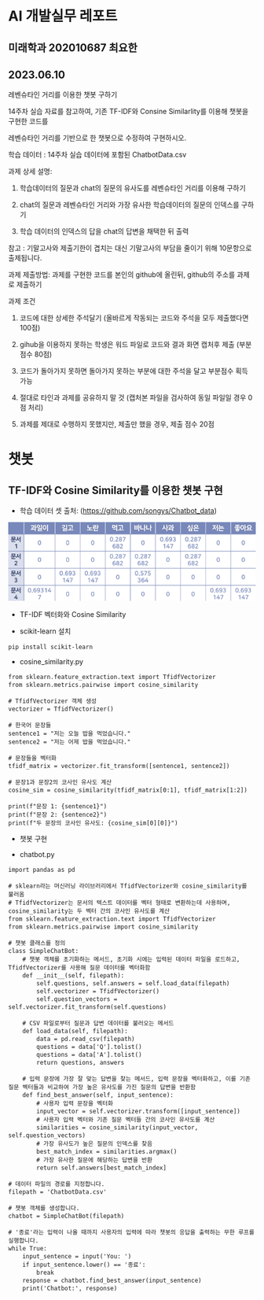 # AI 개발실무 레포트

## 미래학과 202010687 최요한
## 2023.06.10

레벤슈타인 거리를 이용한 챗봇 구하기

14주차 실습 자료를 참고하여,
기존 TF-IDF와 Consine Similarlity를 이용해 챗봇을 구현한 코드를

레벤슈타인 거리를 기반으로 한 챗봇으로 수정하여 구현하시오.

학습 데이터 : 14주차 실습 데이터에 포함된 ChatbotData.csv

과제 상세 설명:  

1. 학습데이터의 질문과 chat의 질문의 유사도를 레벤슈타인 거리를 이용해 구하기

2. chat의 질문과 레벤슈타인 거리와 가장 유사한 학습데이터의 질문의 인덱스를 구하기

3. 학습 데이터의 인덱스의 답을 chat의 답변을 채택한 뒤 출력


참고 : 기말고사와 제출기한이 겹치는 대신 기말고사의 부담을 줄이기 위해 10문항으로 출제됩니다.

과제 제출방법: 과제를 구현한 코드를 본인의 github에 올린뒤, github의 주소를 과제로 제출하기

과제 조건

1. 코드에 대한 상세한 주석달기 (올바르게 작동되는 코드와 주석을 모두 제출했다면 100점)

2. gihub을 이용하지 못하는 학생은 워드 파일로 코드와 결과 화면 캡처후 제출 (부분 점수 80점)

3. 코드가 돌아가지 못하면 돌아가지 못하는 부분에 대한 주석을 달고 부분점수 획득 가능

3. 절대로 타인과 과제를 공유하지 말 것 (캡처본 파일을 검사하여 동일 파일일 경우 0점 처리)


6. 과제를 제대로 수행하지 못했지만, 제출만 했을 경우, 제출 점수 20점



# 챗봇

## TF-IDF와 Cosine Similarity를 이용한 챗봇 구현

- 학습 데이터 셋 출처: (https://github.com/songys/Chatbot_data)

![1](./images/1.png)

- TF-IDF 벡터화와 Cosine Similarity

- scikit-learn 설치

```
pip install scikit-learn
```

- cosine_similarity.py

```
from sklearn.feature_extraction.text import TfidfVectorizer
from sklearn.metrics.pairwise import cosine_similarity

# TfidfVectorizer 객체 생성
vectorizer = TfidfVectorizer()

# 한국어 문장들
sentence1 = "저는 오늘 밥을 먹었습니다."
sentence2 = "저는 어제 밥을 먹었습니다."

# 문장들을 벡터화
tfidf_matrix = vectorizer.fit_transform([sentence1, sentence2])

# 문장1과 문장2의 코사인 유사도 계산
cosine_sim = cosine_similarity(tfidf_matrix[0:1], tfidf_matrix[1:2])

print(f"문장 1: {sentence1}")
print(f"문장 2: {sentence2}")
print(f"두 문장의 코사인 유사도: {cosine_sim[0][0]}")

```

- 챗봇 구현

- chatbot.py 

```
import pandas as pd

# sklearn라는 머신러닝 라이브러리에서 TfidfVectorizer와 cosine_similarity를 불러옴
# TfidfVectorizer는 문서의 텍스트 데이터를 벡터 형태로 변환하는데 사용하며, cosine_similarity는 두 벡터 간의 코사인 유사도를 계산
from sklearn.feature_extraction.text import TfidfVectorizer
from sklearn.metrics.pairwise import cosine_similarity

# 챗봇 클래스를 정의
class SimpleChatBot:
    # 챗봇 객체를 초기화하는 메서드, 초기화 시에는 입력된 데이터 파일을 로드하고, TfidfVectorizer를 사용해 질문 데이터를 벡터화함
    def __init__(self, filepath):
        self.questions, self.answers = self.load_data(filepath)
        self.vectorizer = TfidfVectorizer()
        self.question_vectors = self.vectorizer.fit_transform(self.questions)

    # CSV 파일로부터 질문과 답변 데이터를 불러오는 메서드
    def load_data(self, filepath):
        data = pd.read_csv(filepath)
        questions = data['Q'].tolist()
        questions = data['A'].tolist()
        return questions, answers

    # 입력 문장에 가장 잘 맞는 답변을 찾는 메서드, 입력 문장을 벡터화하고, 이를 기존 질문 벡터들과 비교하여 가장 높은 유사도를 가진 질문의 답변을 반환함
    def find_best_answer(self, input_sentence):
        # 사용자 입력 문장을 벡터화
        input_vector = self.vectorizer.transform([input_sentence])
        # 사용자 입력 벡터와 기존 질문 벡터들 간의 코사인 유사도를 계산
        similarities = cosine_similarity(input_vector, self.question_vectors)
        # 가장 유사도가 높은 질문의 인덱스를 찾음
        best_match_index = similarities.argmax()
        # 가장 유사한 질문에 해당하는 답변을 반환
        return self.answers[best_match_index]

# 데이터 파일의 경로를 지정합니다.
filepath = 'ChatbotData.csv'

# 챗봇 객체를 생성합니다.
chatbot = SimpleChatBot(filepath)

# '종료'라는 입력이 나올 때까지 사용자의 입력에 따라 챗봇의 응답을 출력하는 무한 루프를 실행합니다.
while True:
    input_sentence = input('You: ')
    if input_sentence.lower() == '종료':
        break
    response = chatbot.find_best_answer(input_sentence)
    print('Chatbot:', response)

```